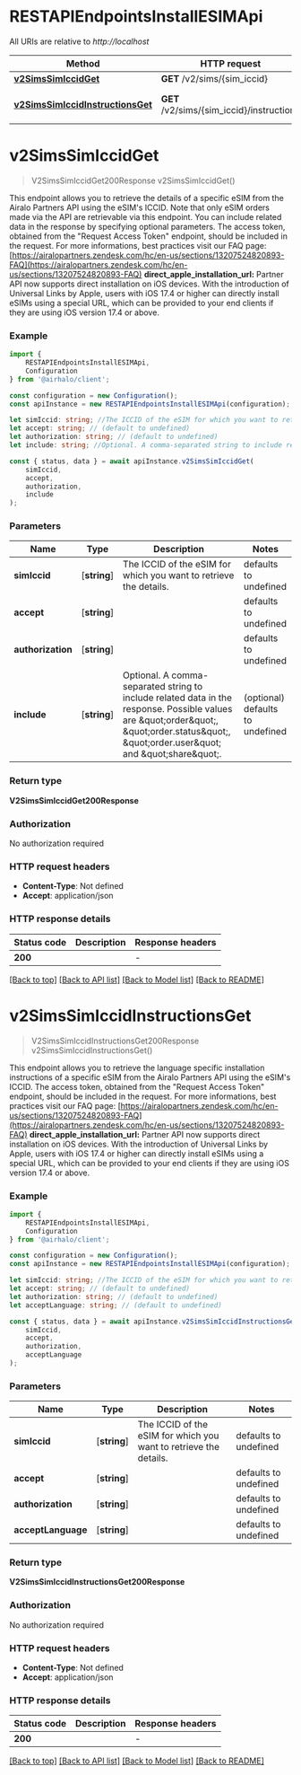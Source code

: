 # RESTAPIEndpointsInstallESIMApi

All URIs are relative to *http://localhost*

|Method | HTTP request | Description|
|------------- | ------------- | -------------|
|[**v2SimsSimIccidGet**](#v2simssimiccidget) | **GET** /v2/sims/{sim_iccid} | Get eSIM|
|[**v2SimsSimIccidInstructionsGet**](#v2simssimiccidinstructionsget) | **GET** /v2/sims/{sim_iccid}/instructions | Get installation instructions|

# **v2SimsSimIccidGet**
> V2SimsSimIccidGet200Response v2SimsSimIccidGet()

This endpoint allows you to retrieve the details of a specific eSIM from the Airalo Partners API using the eSIM\'s ICCID. Note that only eSIM orders made via the API are retrievable via this endpoint. You can include related data in the response by specifying optional parameters.  The access token, obtained from the \"Request Access Token\" endpoint, should be included in the request.  For more informations, best practices visit our FAQ page: [https://airalopartners.zendesk.com/hc/en-us/sections/13207524820893-FAQ](https://airalopartners.zendesk.com/hc/en-us/sections/13207524820893-FAQ)  **direct_apple_installation_url:**  Partner API now supports direct installation on iOS devices. With the introduction of Universal Links by Apple, users with iOS 17.4 or higher can directly install eSIMs using a special URL, which can be provided to your end clients if they are using iOS version 17.4 or above.

### Example

```typescript
import {
    RESTAPIEndpointsInstallESIMApi,
    Configuration
} from '@airhalo/client';

const configuration = new Configuration();
const apiInstance = new RESTAPIEndpointsInstallESIMApi(configuration);

let simIccid: string; //The ICCID of the eSIM for which you want to retrieve the details. (default to undefined)
let accept: string; // (default to undefined)
let authorization: string; // (default to undefined)
let include: string; //Optional. A comma-separated string to include related data in the response. Possible values are \"order\", \"order.status\", \"order.user\" and \"share\". (optional) (default to undefined)

const { status, data } = await apiInstance.v2SimsSimIccidGet(
    simIccid,
    accept,
    authorization,
    include
);
```

### Parameters

|Name | Type | Description  | Notes|
|------------- | ------------- | ------------- | -------------|
| **simIccid** | [**string**] | The ICCID of the eSIM for which you want to retrieve the details. | defaults to undefined|
| **accept** | [**string**] |  | defaults to undefined|
| **authorization** | [**string**] |  | defaults to undefined|
| **include** | [**string**] | Optional. A comma-separated string to include related data in the response. Possible values are \&quot;order\&quot;, \&quot;order.status\&quot;, \&quot;order.user\&quot; and \&quot;share\&quot;. | (optional) defaults to undefined|


### Return type

**V2SimsSimIccidGet200Response**

### Authorization

No authorization required

### HTTP request headers

 - **Content-Type**: Not defined
 - **Accept**: application/json


### HTTP response details
| Status code | Description | Response headers |
|-------------|-------------|------------------|
|**200** |  |  -  |

[[Back to top]](#) [[Back to API list]](../README.md#documentation-for-api-endpoints) [[Back to Model list]](../README.md#documentation-for-models) [[Back to README]](../README.md)

# **v2SimsSimIccidInstructionsGet**
> V2SimsSimIccidInstructionsGet200Response v2SimsSimIccidInstructionsGet()

This endpoint allows you to retrieve the language specific installation instructions of a specific eSIM from the Airalo Partners API using the eSIM\'s ICCID.  The access token, obtained from the \"Request Access Token\" endpoint, should be included in the request.  For more informations, best practices visit our FAQ page: [https://airalopartners.zendesk.com/hc/en-us/sections/13207524820893-FAQ](https://airalopartners.zendesk.com/hc/en-us/sections/13207524820893-FAQ)  **direct_apple_installation_url:**  Partner API now supports direct installation on iOS devices. With the introduction of Universal Links by Apple, users with iOS 17.4 or higher can directly install eSIMs using a special URL, which can be provided to your end clients if they are using iOS version 17.4 or above.

### Example

```typescript
import {
    RESTAPIEndpointsInstallESIMApi,
    Configuration
} from '@airhalo/client';

const configuration = new Configuration();
const apiInstance = new RESTAPIEndpointsInstallESIMApi(configuration);

let simIccid: string; //The ICCID of the eSIM for which you want to retrieve the details. (default to undefined)
let accept: string; // (default to undefined)
let authorization: string; // (default to undefined)
let acceptLanguage: string; // (default to undefined)

const { status, data } = await apiInstance.v2SimsSimIccidInstructionsGet(
    simIccid,
    accept,
    authorization,
    acceptLanguage
);
```

### Parameters

|Name | Type | Description  | Notes|
|------------- | ------------- | ------------- | -------------|
| **simIccid** | [**string**] | The ICCID of the eSIM for which you want to retrieve the details. | defaults to undefined|
| **accept** | [**string**] |  | defaults to undefined|
| **authorization** | [**string**] |  | defaults to undefined|
| **acceptLanguage** | [**string**] |  | defaults to undefined|


### Return type

**V2SimsSimIccidInstructionsGet200Response**

### Authorization

No authorization required

### HTTP request headers

 - **Content-Type**: Not defined
 - **Accept**: application/json


### HTTP response details
| Status code | Description | Response headers |
|-------------|-------------|------------------|
|**200** |  |  -  |

[[Back to top]](#) [[Back to API list]](../README.md#documentation-for-api-endpoints) [[Back to Model list]](../README.md#documentation-for-models) [[Back to README]](../README.md)

